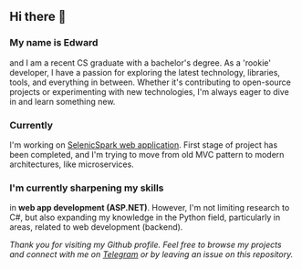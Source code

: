 ## Hi there 👋

### My name is Edward 
and I am a recent CS graduate with a bachelor's degree. As a 'rookie' developer, I have a passion for exploring the latest technology, libraries, tools, and everything in between. Whether it's contributing to open-source projects or experimenting with new technologies, I'm always eager to dive in and learn something new.

### Currently 
I'm working on [SelenicSpark web application](https://github.com/HardcoreMagazine/SelenicSparkApp). First stage of project has been completed, and I'm trying to move from old MVC pattern to modern architectures, like microservices.

### I'm currently sharpening my skills
in **web app development (ASP.NET)**. However, I'm not limiting research to C#, but also expanding my knowledge in the Python field, particularly in areas, related to web development (backend).

*Thank you for visiting my Github profile. Feel free to browse my projects and connect with me on [Telegram](https://t.me/hardcoremagazine) or by leaving an issue on this repository.*
